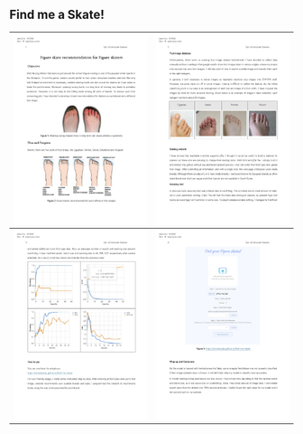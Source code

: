 ## Find me a Skate!

|![](imgs/1.jpg)|![](imgs/2.jpg)|
|---|---|
|![](imgs/3.jpg)|![](imgs/4.jpg)|

